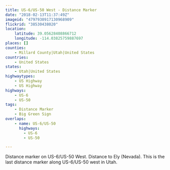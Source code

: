 ```yaml
---
title: US-6/US-50 West - Distance Marker
date: "2018-02-13T11:37:49Z"
imageid: "4797930917130968909"
flickrid: "38530438020"
location:
    latitude: 39.05628408866712
    longitude: -114.03825759887697
places: []
counties:
    - Millard County|Utah|United States
countries:
    - United States
states:
    - Utah|United States
highwaytypes:
    - US Highway
    - US Highway
highways:
    - US-6
    - US-50
tags:
    - Distance Marker
    - Big Green Sign
overlaps:
    - name: US-6/US-50
      highways:
        - US-6
        - US-50

---
```

Distance marker on US-6/US-50 West.  Distance to Ely (Nevada).  This is the last distance marker along US-6/US-50 west in Utah.